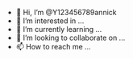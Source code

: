 - 👋 Hi, I’m @Y123456789annick
- 👀 I’m interested in ...
- 🌱 I’m currently learning ...
- 💞️ I’m looking to collaborate on ...
- 📫 How to reach me ...

<!---
Y123456789annick/Y123456789annick is a ✨ special ✨ repository because its `README.md` (this file) appears on your GitHub profile.
You can click the Preview link to take a look at your changes.
--->
